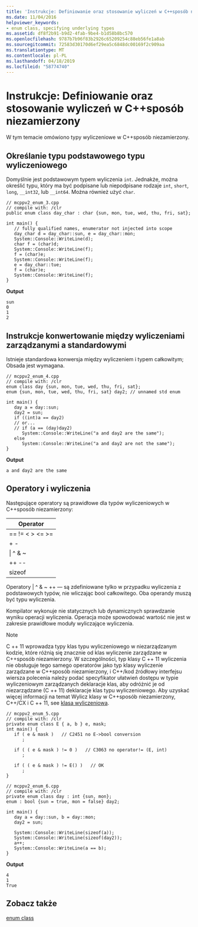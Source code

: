 ```yaml
---
title: 'Instrukcje: Definiowanie oraz stosowanie wyliczeń w C++sposób niezamierzony'
ms.date: 11/04/2016
helpviewer_keywords:
- enum class, specifying underlying types
ms.assetid: df8f2b91-b9d2-4fab-9be4-b1d58b8bc570
ms.openlocfilehash: 9787b7b96f83b2926c65209254c88eb56fe1a8ab
ms.sourcegitcommit: 72583d30170d6ef29ea5c6848dc00169f2c909aa
ms.translationtype: MT
ms.contentlocale: pl-PL
ms.lasthandoff: 04/18/2019
ms.locfileid: "58774740"
---
```

# <a name="how-to-define-and-consume-enums-in-ccli"></a>Instrukcje: Definiowanie oraz stosowanie wyliczeń w C++sposób niezamierzony

W tym temacie omówiono typy wyliczeniowe w C++sposób niezamierzony.

## <a name="specifying-the-underlying-type-of-an-enum"></a>Określanie typu podstawowego typu wyliczeniowego

Domyślnie jest podstawowym typem wyliczenia `int`.  Jednakże, można określić typu, który ma być podpisane lub niepodpisane rodzaje `int`, `short`, `long`, `__int32`, lub `__int64`.  Można również użyć `char`.

```
// mcppv2_enum_3.cpp
// compile with: /clr
public enum class day_char : char {sun, mon, tue, wed, thu, fri, sat};

int main() {
   // fully qualified names, enumerator not injected into scope
   day_char d = day_char::sun, e = day_char::mon;
   System::Console::WriteLine(d);
   char f = (char)d;
   System::Console::WriteLine(f);
   f = (char)e;
   System::Console::WriteLine(f);
   e = day_char::tue;
   f = (char)e;
   System::Console::WriteLine(f);
}
```

**Output**

```Output
sun
0
1
2
```

## <a name="how-to-convert-between-managed-and-standard-enumerations"></a>Instrukcje konwertowanie między wyliczeniami zarządzanymi a standardowymi

Istnieje standardowa konwersja między wyliczeniem i typem całkowitym; Obsada jest wymagana.

```
// mcppv2_enum_4.cpp
// compile with: /clr
enum class day {sun, mon, tue, wed, thu, fri, sat};
enum {sun, mon, tue, wed, thu, fri, sat} day2; // unnamed std enum

int main() {
   day a = day::sun;
   day2 = sun;
   if ((int)a == day2)
   // or...
   // if (a == (day)day2)
      System::Console::WriteLine("a and day2 are the same");
   else
      System::Console::WriteLine("a and day2 are not the same");
}
```

**Output**

```Output
a and day2 are the same
```

## <a name="operators-and-enums"></a>Operatory i wyliczenia

Następujące operatory są prawidłowe dla typów wyliczeniowych w C++sposób niezamierzony:

|Operator|
|--------------|
|== != \< > \<= >=|
|+ -|
|&#124; ^ & ~|
|++ --|
|sizeof|

Operatory &#124; ^ & ~ ++ — są zdefiniowane tylko w przypadku wyliczenia z podstawowych typów, nie wliczając bool całkowitego.  Oba operandy muszą być typu wyliczenia.

Kompilator wykonuje nie statycznych lub dynamicznych sprawdzanie wyniku operacji wyliczenia. Operacja może spowodować wartość nie jest w zakresie prawidłowe moduły wyliczające wyliczenia.

> [!NOTE]
>  C ++ 11 wprowadza typy klas typu wyliczeniowego w niezarządzanym kodzie, które różnią się znacznie od klas wyliczenie zarządzane w C++sposób niezamierzony. W szczególności, typ klasy C ++ 11 wyliczenia nie obsługuje tego samego operatorów jako typ klasy wyliczenie zarządzane w C++sposób niezamierzony, i C++/kod źródłowy interfejsu wiersza polecenia należy podać specyfikator ułatwień dostępu w typie wyliczeniowym zarządzanych deklaracje klas, aby odróżnić je od niezarządzane (C ++ 11) deklaracje klas typu wyliczeniowego. Aby uzyskać więcej informacji na temat Wylicz klasy w C++sposób niezamierzony, C++/CX i C ++ 11, see [klasa wyliczeniowa](../extensions/enum-class-cpp-component-extensions.md).

```
// mcppv2_enum_5.cpp
// compile with: /clr
private enum class E { a, b } e, mask;
int main() {
   if ( e & mask )   // C2451 no E->bool conversion
      ;

   if ( ( e & mask ) != 0 )   // C3063 no operator!= (E, int)
      ;

   if ( ( e & mask ) != E() )   // OK
      ;
}
```

```
// mcppv2_enum_6.cpp
// compile with: /clr
private enum class day : int {sun, mon};
enum : bool {sun = true, mon = false} day2;

int main() {
   day a = day::sun, b = day::mon;
   day2 = sun;

   System::Console::WriteLine(sizeof(a));
   System::Console::WriteLine(sizeof(day2));
   a++;
   System::Console::WriteLine(a == b);
}
```

**Output**

```Output
4
1
True
```

## <a name="see-also"></a>Zobacz także

[enum class](../extensions/enum-class-cpp-component-extensions.md)
